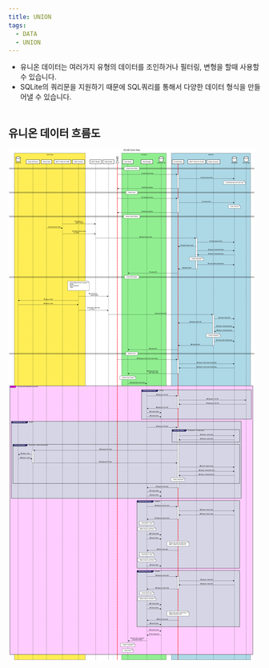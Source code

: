 ```yaml
---
title: UNION
tags:
  - DATA
  - UNION
---
```


- 유니온 데이터는 여러가지 유형의 데이터를 조인하거나 필터링, 변형을 할때 사용할 수 있습니다.
- SQLite의 쿼리문을 지원하기 때문에 SQL쿼리를 통해서 다양한 데이터 형식을 만들어낼 수 있습니다.
<br/><br/>

## 유니온 데이터 흐름도
![유니온 데이터 흐름도](./UNION.png)